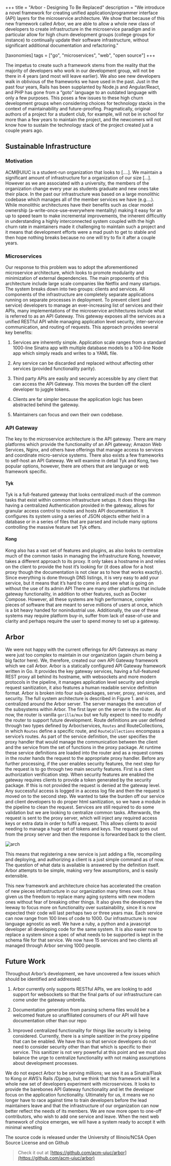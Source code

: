 +++
title = "Arbor - Designing To Be Replaced"
description = "We introduce a novel framework for creating unified application/programmer interface (API) layers for the microservice architecture. We show that because of this new framework called Arbor, we are able to allow a whole new class of developers to create infrastructure in the microservice paradigm and in particular allow for high churn development groups (college groups for instance) to continually update their software infrastructure, without significant additional documentation and refactoring."

[taxonomies]
tags = ["go", "microservices", "web", "open source"]
+++

The impetus to create such a framework stems from the reality that the majority of developers who work in our development group, will not be there in 4 years (and most will leave earlier). We also see new developers walk in oblivious of the frameworks we have used in the past. Just in the past four years, Rails has been supplanted by Node.js and Angular/React, and PHP has gone from a “goto” language to an outdated language with only a few purposes.
This poses a few issues to these high churn development groups when considering choices for technology stacks in the context of maintainability and future-proofing. Pragmatically, original authors of a project for a student club, for example, will not be in school for more than a few years to maintain the project, and the newcomers will not know how to sustain the technology stack of the project created just a couple years ago.

## Sustainable Infrastructure

### Motivation

 ACM@UIUC is a student-run organization that looks to [….]. We maintain a significant amount of infrastructure for a organization of our size […].  However as we are associated with a university, the members of the organization change every year as students graduate and new ones take their place. In the past our infrastructure was based on a large monolithic codebase which manages all of the member services we have (e.g….). While monolithic architectures have their benefits such as clear model ownership (a-write-once-use-everywhere mentality) making it easy for an up to speed team to make incremental improvements, the inherent difficultly in understanding a highly interconnected system coupled with the high churn rate in maintainers made it challenging to maintain such a project and it means that development efforts were a mad push to get to stable and then hope nothing breaks because no one will try to fix it after a couple years.

### Microservices

Our response to this problem was to adopt the aforementioned microservice architecture, which looks to promote modularity and minimization of external dependencies. The main proponents of this architecture include large scale companies like Netflix and many startups. The system breaks down into two groups: clients and services. All components of the infrastructure are completely separate applications running on separate processes in deployment. To prevent client (and service) developers to manage an ever-increasing list of services and their APIs, many implementations of the microservice architectures include what is referred to as an API Gateway. This gateway exposes all the services as a unified RESTful API while managing application level security, inter-service communication, and routing of requests. This approach provides several key benefits:

1. Services are inherently simple. Application scale ranges from a standard 1000-line Sinatra app with multiple database models to a 100-line Node app which simply reads and writes to a YAML file.

2. Any service can be discarded and replaced without affecting other services (provided functionality parity).

3. Third party APIs are easily and securely accessible by any client that can access the API Gateway. This moves the burden off the client developer to juggle tokens.

4. Clients are far simpler because the application logic has been abstracted behind the gateway.

5. Maintainers can focus and own their own codebase.

### API Gateway
The key to the  microservice architecture is the API gateway. There are many platforms which provide the functionality of an API gateway; Amazon Web Services, Nginx, and others have offerings that manage access to services and coordinate micro-service systems. There also exists a few frameworks to self-host an API Gateway. We will examine in detail Tyk and Kong, two popular options, however, there are others that are language or web framework specific.

#### Tyk
Tyk is a full-featured gateway that looks centralized much of the common tasks that exist within common infrastructure setups. It does things like having a centralized Authentication provided in the gateway, allows for granular access control to routes and hosts API documentation. It configures its system using a series of JSON objects either held in a database or in a series of files that are parsed and include many options controlling the massive feature set Tyk offers.

#### Kong
Kong also has a vast set of features and plugins, as also looks to centralize much of the common tasks in managing the infrastructure
Kong, however, takes a different approach to its proxy. It only takes a hostname in and relies on the client to provide the host it’s looking for (it does allow for a host proxy though the documentation is not clear as to how that works exactly). Since everything is done through DNS listings, it is very easy to add your service, but it means that it’s hard to come in and see what is going on without the use of its admin API
There are many other platforms that include gateway functionality, in addition to other features, such as Docker Compose. However, all these systems are high performance, complex pieces of software that are meant to serve millions of users at once, which is a bit heavy handed for nonindustrial use. Additionally, the use of these systems may require platform buy-in, suffer from lack of ease-of-use and clarity and perhaps require the user to spend money to set up a gateway.

## Arbor
We were not happy with the current offerings for API Gateways as many were just too complex to maintain in our organization (again churn being a big factor here). We, therefore, created our own API Gateway framework which we call Arbor.
Arbor is a statically configured API Gateway framework written in Go. It provides the key gateway services, having a full-featured REST proxy all behind its hostname, with websockets and more modern protocols in the pipeline, it manages application level security and simple request sanitization, it also features a human readable service definition format.
Arbor is broken into four sub-packages, server, proxy, services, and security. The full system architecture is described in Figure 1. and is centralized around the Arbor server. The server manages the execution of the subsystems within Arbor.
The first layer on the server is the router. As of now, the router is vanilla `gorilla/mux` but we fully expect to need to modify the router to support future development.
Route definitions are user defined through two types defined by Arbor/services, ```Routes``` and RouteCollections, in which ```Routes``` define a specific route, and ```RouteCollections``` encompass a service’s routes. As part of the service definition, the user specifies the proxy handler that would manage the communication between the client and the service from the set of functions in the proxy package.
At runtime these service definitions are loaded into the router and as a request comes in the router hands the request to the appropriate proxy handler.
Before any further processing, if the user enables security features, the next step for the request is to go through two main security features. First is a client authorization verification step. When security features are enabled the gateway requires clients to provide a token generated by the security package. If this is not provided the request is denied at the gateway level. Any successful access is logged in a access log file and then the request is moved on to the second step. We wanted to take the burden off our service and client developers to do proper html sanitization, so we have a module in the pipeline to clean the request. Services are still required to do some validation but we are looking to centralize common tasks.
Afterwards, the request is sent to the proxy server, which will inject any required access keys or extra data in order to fulfil a request. This allows clients to avoid needing to manage a huge set of tokens and keys. The request goes out from the proxy server and then the response is forwarded back to the client.

![arch](imgs/arch.jpg)

This means that registering a new service is just adding a file, recompiling and deploying, and authorizing a client is a just simple command as of now. The question of what data is available is answered by the definition itself.
Arbor attempts to be simple, making very few assumptions, and is easily extensible.

This new framework and architecture choice has accelerated the creation of new pieces infrastructure in our organization many times over. It has given us the freedom to replace many aging systems with new modern ones without fear of breaking other things. It also gives the developers the leeway to focus more on functionality over sustainability, since it is now expected their code will last perhaps two or three years max. Each service can now range from 100 lines of code to 1000. Our infrastructure is now language agnostic as well. We have a ruby, a python and a javascript developer all developing code for the same system. It is also easier now to replace a system since a spec of what needs to be supported is kept in the schema file for that service. We now have 15 services and two clients all managed through Arbor serving 1000 people.

## Future Work
Throughout Arbor’s development, we have uncovered a few issues which should be identified and addressed:

1. Arbor currently only supports RESTful APIs, we are looking to add support for websockets so that the final parts of our infrastructure can come under the gateway umbrella.

2. Documentation generation from parsing schema files would be a welcomed feature so unaffiliated consumers of our API will have documentation other than our repo

3. Improved centralized functionality for things like security is being considered. Currently, there is a simple sanitizer in the proxy pipeline that can be enabled. We have this so that service developers do not need to consider security other than that which is specific to their service. This sanitizer is not very powerful at this point and we must also balance the urge to centralize functionality with not making assumptions about development processes.

We do not expect Arbor to be serving millions; we see it as a Sinatra/Flask to Kong or AWS’s Rails /Django, but we think that this framework will let a whole new set of developers experiment with microservices. It looks to provide the barebones API Gateway functionality and let the developer focus on the application functionality. Ultimately for us, it means we no longer have to race against time to train developers before the lead maintainers leave and that the infrastructure of our organization can now better reflect the needs of its members. We are now more open to one-off contributors, who wish to add one service and leave. When the next web framework of choice emerges, we will have a system ready to accept it with minimal wrestling

The source code is released under the University of Illinois/NCSA Open Source License and on Github
> Check it out at [https://github.com/acm-uiuc/arbor](https://github.com/acm-uiuc/arbor)